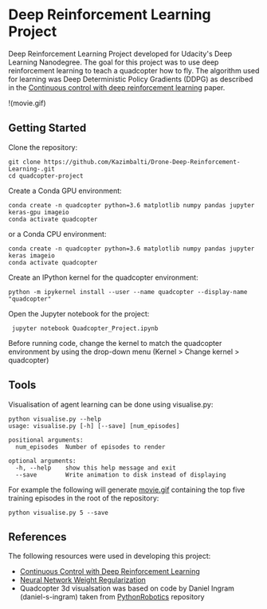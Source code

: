 # Deep Reinforcement Learning Project

Deep Reinforcement Learning Project developed for Udacity's Deep Learning Nanodegree. The goal for this project was to use deep reinforcement learning to teach a quadcopter how to fly. The algorithm used for learning was Deep Deterministic Policy Gradients (DDPG) as described in the [Continuous control with deep reinforcement learning](https://arxiv.org/abs/1509.02971) paper.

!(movie.gif)

## Getting Started

Clone the repository:

``` batch
git clone https://github.com/Kazimbalti/Drone-Deep-Reinforcement-Learning-.git
cd quadcopter-project
```

Create a Conda GPU environment:

``` batch
conda create -n quadcopter python=3.6 matplotlib numpy pandas jupyter keras-gpu imageio
conda activate quadcopter
 ```

 or a Conda CPU environment:

 ``` batch
conda create -n quadcopter python=3.6 matplotlib numpy pandas jupyter keras imageio
conda activate quadcopter
 ```

Create an IPython kernel for the quadcopter environment:

``` batch
python -m ipykernel install --user --name quadcopter --display-name "quadcopter"
 ```

Open the Jupyter notebook for the project:

``` batch
 jupyter notebook Quadcopter_Project.ipynb
```

Before running code, change the kernel to match the quadcopter environment by using the drop-down menu (Kernel > Change kernel > quadcopter)

## Tools

Visualisation of agent learning can be done using visualise.py:

``` batch
python visualise.py --help
usage: visualise.py [-h] [--save] [num_episodes]

positional arguments:
  num_episodes  Number of episodes to render

optional arguments:
  -h, --help    show this help message and exit
  --save        Write animation to disk instead of displaying
```

For example the following will generate [movie.gif](movie.gif) containing the top five training episodes in the root of the repository:

``` batch
python visualise.py 5 --save
```

## References

The following resources were used in developing this project:

- [Continuous Control with Deep Reinforcement Learning](https://arxiv.org/abs/1509.02971)
- [Neural Network Weight Regularization](https://chrisalbon.com/deep_learning/keras/neural_network_weight_regularization/)
- Quadcopter 3d visualsation was based on code by Daniel Ingram (daniel-s-ingram) taken from [PythonRobotics](https://github.com/AtsushiSakai/PythonRobotics) repository
